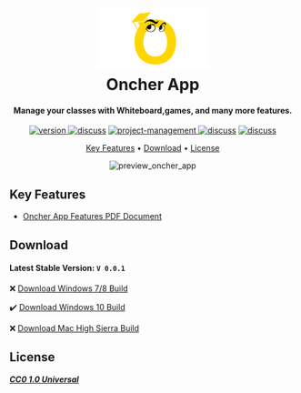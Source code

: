 <h1 align="center">
  <br>
  <a href="#">
<img src="https://raw.githubusercontent.com/aminPial/ONCHER-APP/main/static/images/10.png?token=ALECQYT5CONQNQOYIXQDTEDA5FKKO" alt="Oncher App" width="200"></a>
  <br>
  Oncher App
  <br>
</h1>

<h4 align="center">Manage your classes with Whiteboard,games, and many more features.</h4>

<p align="center">
  <a href="https://github.com/aminPial/ONCHER-APP/releases/download/0.0.1/Oncher.exe">
    <img src="https://img.shields.io/badge/Version-0.0.1-brightgreen"
         alt="version">
  </a>
 <a href="https://github.com/aminPial/ONCHER-APP/issues">
  <img src="https://img.shields.io/badge/bug%20report-on%20github-cyan"
alt="discuss"></a>

<a href="https://github.com/aminPial/ONCHER-APP/projects">
    <img src="https://img.shields.io/badge/Project Management-on github-yellow"
         alt="project-management">
  </a>

  <a href="https://github.com/aminPial/ONCHER-APP/discussions/1">
  <img src="https://img.shields.io/badge/discuss%20features-on%20github-blue"
alt="discuss"></a>

 <a href="https://sentry.io/organizations/amin-pial/issues/?project=5816571">
  <img src="https://img.shields.io/badge/issue%20tracking-on%20sentry-red"
alt="discuss"></a>



</p>

<p align="center">
  <a href="#key-features">Key Features</a> •
  <a href="#download">Download</a> •
  <a href="#license">License</a>
</p>

<center>
<img alt="preview_oncher_app" src="https://raw.githubusercontent.com/aminPial/ONCHER-APP/main/preview_data/preview-v-0-0-1.gif?token=ALECQYRTP5WPQGTC5XGRYX3A5GA2W">
</center>

## Key Features

* [Oncher App Features PDF Document](https://github.com/aminPial/ONCHER-APP/blob/main/static/files/ONCHER_APP_v2.pdf)

## Download

<h4>Latest Stable Version: <b><code>V 0.0.1</code></b> </h4>

❌ [Download Windows 7/8 Build]()

✔️ [Download Windows 10 Build](https://github.com/aminPial/ONCHER-APP/releases/download/0.0.1/Oncher.exe)

❌ [Download Mac High Sierra Build]()

## License

<b><i><a href='https://github.com/aminPial/ONCHER-APP/blob/main/LICENSE'>CC0 1.0 Universal</a></i></b>
